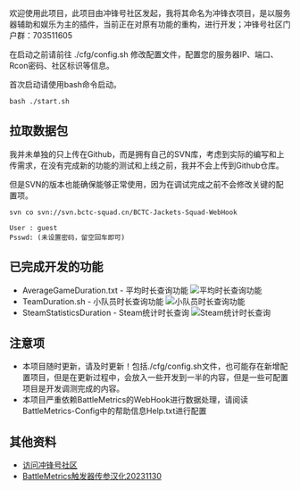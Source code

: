 
欢迎使用此项目，此项目由冲锋号社区发起，我将其命名为冲锋衣项目，是以服务器辅助和娱乐为主的插件，当前正在对原有功能的重构，进行开发；冲锋号社区门户群：703511605

在启动之前请前往 ./cfg/config.sh 修改配置文件，配置您的服务器IP、端口、Rcon密码、社区标识等信息。

首次启动请使用bash命令启动。

```
bash ./start.sh
```

## 拉取数据包
我并未单独的只上传在Github，而是拥有自己的SVN库，考虑到实际的编写和上传需求，在没有完成新的功能的测试和上线之前，我并不会上传到Github仓库。

但是SVN的版本也能确保能够正常使用，因为在调试完成之前不会修改关键的配置项。
```
svn co svn://svn.bctc-squad.cn/BCTC-Jackets-Squad-WebHook

User : guest
Psswd: (未设置密码，留空回车即可)
```

## 已完成开发的功能
* AverageGameDuration.txt - 平均时长查询功能
![平均时长查询功能](https://z1.ax1x.com/2023/12/01/pirOCE6.jpg)
* TeamDuration.sh - 小队员时长查询功能
![小队员时长查询功能](https://z1.ax1x.com/2023/12/01/pirOEgH.jpg)
* SteamStatisticsDuration - Steam统计时长查询
![Steam统计时长查询](https://z1.ax1x.com/2023/12/01/pirOA8e.jpg)

## 注意项
* 本项目随时更新，请及时更新！包括./cfg/config.sh文件，也可能存在新增配置项目，但是在更新过程中，会放入一些开发到一半的内容，但是一些可配置项目是开发调测完成的内容。
* 本项目严重依赖BattleMetrics的WebHook进行数据处理，请阅读BattleMetrics-Config中的帮助信息Help.txt进行配置

## 其他资料
* [访问冲锋号社区](https://bctc-squad.cn/)
* [BattleMetrics触发器传参汉化20231130](https://docs.qq.com/sheet/DY1BuUkpuVGRMSHh4)
